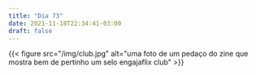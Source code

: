 ```yaml
---
title: "Dia 73"
date: 2021-11-18T22:34:41-03:00
draft: false
---
```



{{< figure src="/img/club.jpg" alt="uma foto de um pedaço do zine que mostra bem de pertinho um selo engajaflix club" >}}
